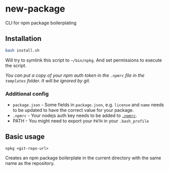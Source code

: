 # new-package
CLI for npm package boilerplating

## Installation
```bash
bash install.sh
```
Will try to symlink this script to `~/bin/npkg`. And set permissions to execute the script.

*You can put a copy of your npm auth token in the `.npmrc` file in the `templates` folder. It will be ignored by git.*

### Additional config
* `package.json` - Some fields in `package.json`, e.g. `license` and `name` needs to be updated to have the correct value for your package. 
* `.npmrc` - Your nodejs auth key needs to be added to [`.npmrc`](https://docs.npmjs.com/files/npmrc).
* PATH - You might need to export your `PATH` in your `.bash_profile`

## Basic usage
```
npkg <git-repo-url>
```
Creates an npm package boilerplate in the current directory with the same name as the repository.
